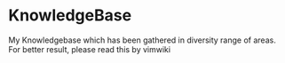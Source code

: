 # KnowledgeBase
My Knowledgebase which has been gathered in diversity range of areas.
For better result, please read this by vimwiki
